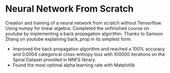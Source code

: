 # Neural Network From Scratch
Creation and training of a neural network from scratch without Tensorflow. Using numpy for linear algebra.
Completed the unfinished course on youtube by implementing a back propagation algorithm. 
Thanks to Samson Zhang on youtube explaining back_prop in its simplest form.
- Improved the back propagation algorithm and reached a 100% accuracy and 0.0004 categorical cross-entropy loss with 100000 iterations on the Spiral Dataset provided in NNFS library.
- Found the most optimal alpha learning rate with Matplotlib